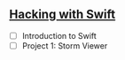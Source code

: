 ## [Hacking with Swift](https://www.hackingwithswift.com/read/)

- [ ] Introduction to Swift
- [ ] Project 1: Storm Viewer
